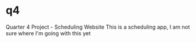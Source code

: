 # q4
Quarter 4 Project - Scheduling Website
This is a scheduling app, I am not sure where I'm going with this yet
